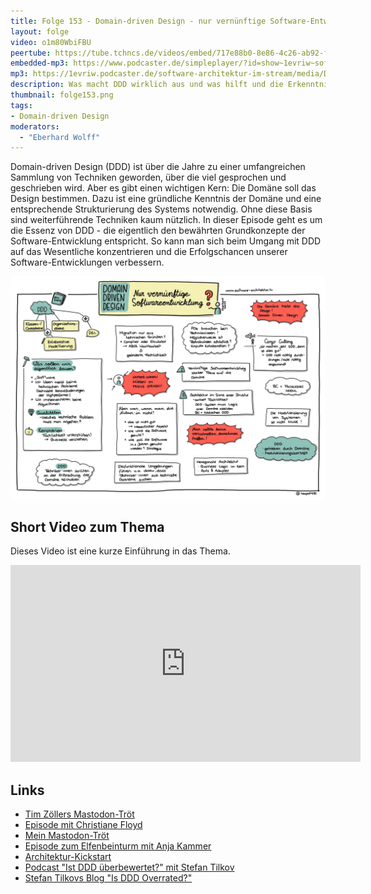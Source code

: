 ```yaml
---
title: Folge 153 - Domain-driven Design - nur vernünftige Software-Entwicklung?
layout: folge
video: o1m80WbiFBU
peertube: https://tube.tchncs.de/videos/embed/717e88b0-8e86-4c26-ab92-f342bc4ee266
embedded-mp3: https://www.podcaster.de/simpleplayer/?id=show~1evriw~software-architektur-im-stream~pod-96bf8e5e401dc0fe66e2601186&v=1677248818
mp3: https://1evriw.podcaster.de/software-architektur-im-stream/media/Domain-driven_Design_nur_vernuenftige_Software-Entwicklung.mp3
description: Was macht DDD wirklich aus und was hilft und die Erkenntnis?
thumbnail: folge153.png
tags:
- Domain-driven Design
moderators:
  - "Eberhard Wolff"
---
```


Domain-driven Design (DDD) ist über die Jahre zu einer umfangreichen
Sammlung von Techniken geworden, über die viel gesprochen und
geschrieben wird. Aber es gibt einen wichtigen Kern: Die Domäne soll
das Design bestimmen. Dazu ist eine gründliche Kenntnis der Domäne und
eine entsprechende Strukturierung des Systems notwendig. Ohne diese
Basis sind weiterführende Techniken kaum nützlich. In dieser Episode
geht es um die Essenz von DDD - die eigentlich den bewährten
Grundkonzepte der Software-Entwicklung entspricht. So kann man sich
beim Umgang mit DDD auf das Wesentliche konzentrieren und die
Erfolgschancen unserer Software-Entwicklungen verbessern.

![Sketchnotes](/sketchnotes/folge153.jpg)

## Short Video zum Thema

Dieses Video ist eine kurze Einführung in das Thema.

<center>
<div class="embed-container"> <iframe width="560" height="315"
	src="https://www.youtube-nocookie.com/embed/8YeBP3hMTxs"
	frameborder="0" allow="accelerometer; autoplay; clipboard-write;
	encrypted-media; gyroscope; picture-in-picture fullscreen"
	></iframe>
</div>
</center>

## Links

* [Tim Zöllers Mastodon-Tröt](https://mastodon.social/@javahippie@freiburg.social/109647671664101442)
* [Episode mit Christiane Floyd](https://software-architektur.tv/2021/07/09/folge66.html)
* [Mein Mastodon-Tröt](https://mastodon.social/@ewolff/109649348855211500)
* [Episode zum Elfenbeinturm mit Anja Kammer](https://mastodon.social/@ewolff/109649348855211500)
* [Architektur-Kickstart](https://www.socreatory.com/de/trainings/arch-kickstart)
* [Podcast "Ist DDD überbewertet?" mit Stefan Tilkov](https://www.heise.de/blog/Episode-85-Ist-Domain-Driven-Design-ueberbewertet-6138504.html)
* [Stefan Tilkovs Blog "Is DDD Overrated?"](https://www.innoq.com/en/blog/is-domain-driven-design-overrated/)
